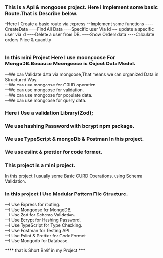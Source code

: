 ### This is a Api & mongooes project. Here i Implement some basic Route.That is Describe below. <br>
-Here I Create a basic route via express
--Implement some functions
----CreateData
----Find All Data
----Specific user Via Id
--- update a specific user via Id
----Delete a user from DB.
----Show Orders data
----Calculate orders Price & quantity
<br> <br>

### In this mini Project Here I use moongoose For MongoDB.Because Moongoose is Object Data Model.<br>
--We can Validate data via mongoose,That means we can organized Data in Structured Way.<br>
--We can use mongoose for CRUD operation.<br>
--We can use mongoose for validation.<br>
--We can use mongoose for populate data.<br>
--We can use mongoose for query data.<br>

### Here i Use a validation Library(Zod);<br>
### We use hashing Password with bcrypt npm package. <br>
### We use TypeScript  & mongoDb & Postman  In this project.<br>
### We use eslint & prettier for code formet. <br>
### This project is a mini project. <br>
In this project I usually some Basic CURD Operations.
using Schema Validation. <br>

### In this project I Use Modular Pattern File Structure. <br>
--I Use Express for routing. <br>
--I Use Mongoose for MongoDB. <br>
--I Use Zod for Schema Validation. <br>
--I Use Bcrypt for Hashing Password. <br>
--I Use TypeScript for Type Checking. <br>
--I Use Postman for Testing API. <br>
--I Use Eslint & Prettier for Code Formet. <br>
--I Use Mongodb for Database. <br>

**** that is Short Breif in my Project ***

